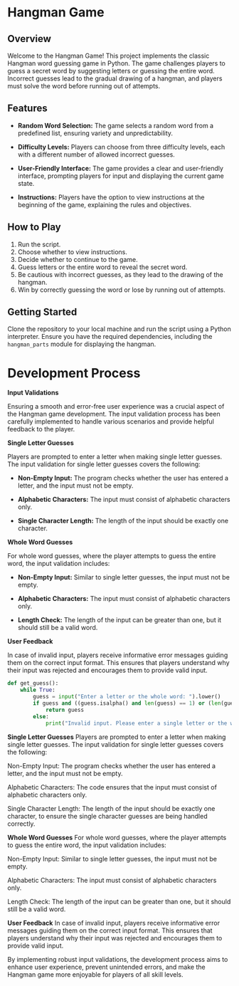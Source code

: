 # Hangman Game

## Overview

Welcome to the Hangman Game! This project implements the classic Hangman word guessing game in Python. The game challenges players to guess a secret word by suggesting letters or guessing the entire word. Incorrect guesses lead to the gradual drawing of a hangman, and players must solve the word before running out of attempts.

## Features

- **Random Word Selection:** The game selects a random word from a predefined list, ensuring variety and unpredictability.

- **Difficulty Levels:** Players can choose from three difficulty levels, each with a different number of allowed incorrect guesses.

- **User-Friendly Interface:** The game provides a clear and user-friendly interface, prompting players for input and displaying the current game state.

- **Instructions:** Players have the option to view instructions at the beginning of the game, explaining the rules and objectives.

## How to Play

1. Run the script.
2. Choose whether to view instructions.
3. Decide whether to continue to the game.
4. Guess letters or the entire word to reveal the secret word.
5. Be cautious with incorrect guesses, as they lead to the drawing of the hangman.
6. Win by correctly guessing the word or lose by running out of attempts.

## Getting Started

Clone the repository to your local machine and run the script using a Python interpreter. Ensure you have the required dependencies, including the `hangman_parts` module for displaying the hangman.

# Development Process

**Input Validations**

Ensuring a smooth and error-free user experience was a crucial aspect of the Hangman game development. The input validation process has been carefully implemented to handle various scenarios and provide helpful feedback to the player.

**Single Letter Guesses**

Players are prompted to enter a letter when making single letter guesses. The input validation for single letter guesses covers the following:

- **Non-Empty Input:** The program checks whether the user has entered a letter, and the input must not be empty.

- **Alphabetic Characters:** The input must consist of alphabetic characters only.

- **Single Character Length:** The length of the input should be exactly one character.

**Whole Word Guesses**

For whole word guesses, where the player attempts to guess the entire word, the input validation includes:

- **Non-Empty Input:** Similar to single letter guesses, the input must not be empty.

- **Alphabetic Characters:** The input must consist of alphabetic characters only.

- **Length Check:** The length of the input can be greater than one, but it should still be a valid word.

**User Feedback**

In case of invalid input, players receive informative error messages guiding them on the correct input format. This ensures that players understand why their input was rejected and encourages them to provide valid input.

```python
def get_guess():
    while True:
        guess = input("Enter a letter or the whole word: ").lower()
        if guess and ((guess.isalpha() and len(guess) == 1) or (len(guess) > 1 and guess.isalpha())):
            return guess
        else:
            print("Invalid input. Please enter a single letter or the whole word.")
```

**Single Letter Guesses**
Players are prompted to enter a letter when making single letter guesses. The input validation for single letter guesses covers the following:

Non-Empty Input: The program checks whether the user has entered a letter, and the input must not be empty.

Alphabetic Characters: The code ensures that the input must consist of alphabetic characters only.

Single Character Length: The length of the input should be exactly one character, to ensure the single character guesses are being handled correctly.

**Whole Word Guesses**
For whole word guesses, where the player attempts to guess the entire word, the input validation includes:

Non-Empty Input: Similar to single letter guesses, the input must not be empty.

Alphabetic Characters: The input must consist of alphabetic characters only.

Length Check: The length of the input can be greater than one, but it should still be a valid word.

**User Feedback**
In case of invalid input, players receive informative error messages guiding them on the correct input format. This ensures that players understand why their input was rejected and encourages them to provide valid input.

By implementing robust input validations, the development process aims to enhance user experience, prevent unintended errors, and make the Hangman game more enjoyable for players of all skill levels.